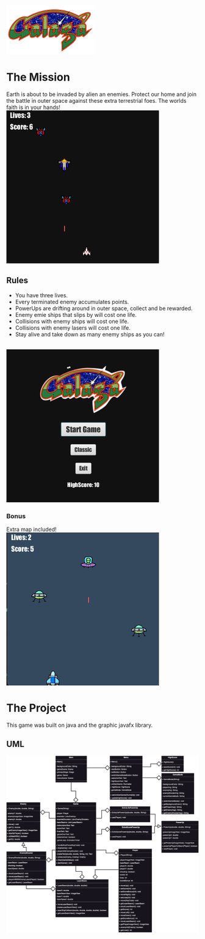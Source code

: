 ![alt text](src/Public/galagaLogo.png)

# The Mission
Earth is about to be invaded by alien an enemies. 
Protect our home and join the battle in outer space against these extra terrestrial foes.
The worlds faith is in your hands!
</br>
<img src="src/Public/Screenshots/gameplay.png" width="400" height="400">

## Rules
- You have three lives.
- Every terminated enemy accumulates points.
- PowerUps are drifting around in outer space, collect and be rewarded.
- Enemy emie ships that slips by will cost one life.
- Collisions with enemy ships will cost one life.
- Collisions with enemy lasers will cost one life.
- Stay alive and take down as many enemy ships as you can!
</br>
<img src="src/Public/Screenshots/menu.png" width="400" height="400">

### Bonus
Extra map included!
</br>
<img src="src/Public/Screenshots/extraMap.png" width="400" height="400">

# The Project
This game was built on java and the graphic javafx library.

## UML
![alt text](UML.png)